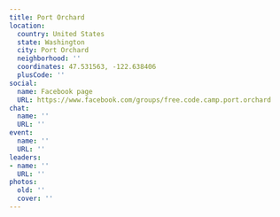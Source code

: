 ```yaml
---
title: Port Orchard
location:
  country: United States
  state: Washington
  city: Port Orchard
  neighborhood: ''
  coordinates: 47.531563, -122.638406
  plusCode: ''
social:
  name: Facebook page
  URL: https://www.facebook.com/groups/free.code.camp.port.orchard
chat:
  name: ''
  URL: ''
event:
  name: ''
  URL: ''
leaders:
- name: ''
  URL: ''
photos:
  old: ''
  cover: ''
---
```

